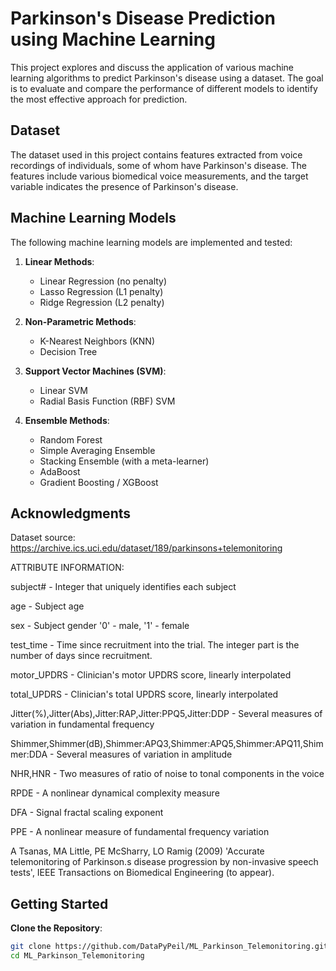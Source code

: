# Parkinson's Disease Prediction using Machine Learning

This project explores and discuss the application of various machine learning algorithms to predict Parkinson's disease using a dataset. The goal is to evaluate and compare the performance of different models to identify the most effective approach for prediction.

## Dataset

The dataset used in this project contains features extracted from voice recordings of individuals, some of whom have Parkinson's disease. The features include various biomedical voice measurements, and the target variable indicates the presence of Parkinson's disease.

## Machine Learning Models

The following machine learning models are implemented and tested:

1. **Linear Methods**:
   - Linear Regression (no penalty)
   - Lasso Regression (L1 penalty)
   - Ridge Regression (L2 penalty)

2. **Non-Parametric Methods**:
   - K-Nearest Neighbors (KNN)
   - Decision Tree

3. **Support Vector Machines (SVM)**:
   - Linear SVM
   - Radial Basis Function (RBF) SVM

4. **Ensemble Methods**:
   - Random Forest
   - Simple Averaging Ensemble
   - Stacking Ensemble (with a meta-learner)
   - AdaBoost
   - Gradient Boosting / XGBoost

## Acknowledgments

Dataset source: https://archive.ics.uci.edu/dataset/189/parkinsons+telemonitoring

ATTRIBUTE INFORMATION:

subject# - Integer that uniquely identifies each subject

age - Subject age

sex - Subject gender '0' - male, '1' - female

test_time - Time since recruitment into the trial. The integer part is the 
number of days since recruitment.

motor_UPDRS - Clinician's motor UPDRS score, linearly interpolated

total_UPDRS - Clinician's total UPDRS score, linearly interpolated

Jitter(%),Jitter(Abs),Jitter:RAP,Jitter:PPQ5,Jitter:DDP - Several measures of 
variation in fundamental frequency

Shimmer,Shimmer(dB),Shimmer:APQ3,Shimmer:APQ5,Shimmer:APQ11,Shimmer:DDA - 
Several measures of variation in amplitude

NHR,HNR - Two measures of ratio of noise to tonal components in the voice

RPDE - A nonlinear dynamical complexity measure

DFA - Signal fractal scaling exponent

PPE - A nonlinear measure of fundamental frequency variation

A Tsanas, MA Little, PE McSharry, LO Ramig (2009)
'Accurate telemonitoring of Parkinson.s disease progression by non-invasive 
speech tests',
IEEE Transactions on Biomedical Engineering (to appear). 

## Getting Started

**Clone the Repository**:
   ```bash
   git clone https://github.com/DataPyPeil/ML_Parkinson_Telemonitoring.git
   cd ML_Parkinson_Telemonitoring
